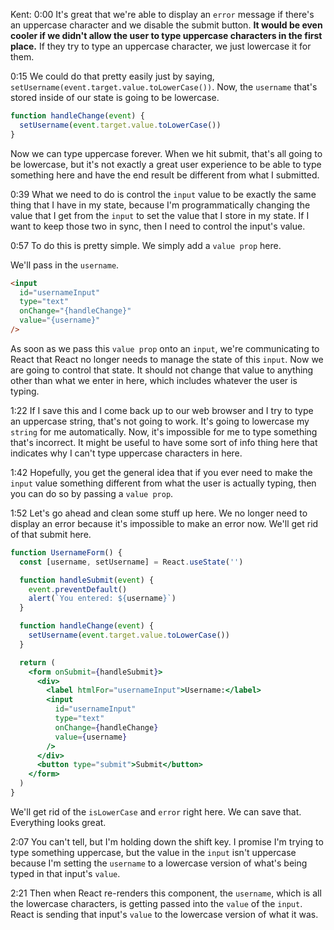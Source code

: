 Kent: 0:00 It's great that we're able to display an `error` message if there's an uppercase character and we disable the submit button. **It would be even cooler if we didn't allow the user to type uppercase characters in the first place.** If they try to type an uppercase character, we just lowercase it for them.

0:15 We could do that pretty easily just by saying, `setUsername(event.target.value.toLowerCase())`. Now, the `username` that's stored inside of our state is going to be lowercase. 

```js
function handleChange(event) {
  setUsername(event.target.value.toLowerCase())
}
```

Now we can type uppercase forever. When we hit submit, that's all going to be lowercase, but it's not exactly a great user experience to be able to type something here and have the end result be different from what I submitted.

0:39 What we need to do is control the `input` value to be exactly the same thing that I have in my state, because I'm programmatically changing the value that I get from the `input` to set the value that I store in my state. If I want to keep those two in sync, then I need to control the input's value.

0:57 To do this is pretty simple. We simply add a `value prop` here.

We'll pass in the `username`. 

```html
<input
  id="usernameInput"
  type="text"
  onChange="{handleChange}"
  value="{username}"
/>
```

As soon as we pass this `value prop` onto an `input`, we're communicating to React that React no longer needs to manage the state of this `input`. Now we are going to control that state. It should not change that value to anything other than what we enter in here, which includes whatever the user is typing.

1:22 If I save this and I come back up to our web browser and I try to type an uppercase string, that's not going to work. It's going to lowercase my `string` for me automatically. Now, it's impossible for me to type something that's incorrect. It might be useful to have some sort of info thing here that indicates why I can't type uppercase characters in here.

1:42 Hopefully, you get the general idea that if you ever need to make the `input` value something different from what the user is actually typing, then you can do so by passing a `value prop`.

1:52 Let's go ahead and clean some stuff up here. We no longer need to display an error because it's impossible to make an error now. We'll get rid of that submit here.

```jsx
function UsernameForm() {
  const [username, setUsername] = React.useState('')

  function handleSubmit(event) {
    event.preventDefault()
    alert(`You entered: ${username}`)
  }

  function handleChange(event) {
    setUsername(event.target.value.toLowerCase())
  }

  return (
    <form onSubmit={handleSubmit}>
      <div>
        <label htmlFor="usernameInput">Username:</label>
        <input
          id="usernameInput"
          type="text"
          onChange={handleChange}
          value={username}
        />
      </div>
      <button type="submit">Submit</button>
    </form>
  )
}
```

We'll get rid of the `isLowerCase` and `error` right here. We can save that. Everything looks great.

2:07 You can't tell, but I'm holding down the shift key. I promise I'm trying to type something uppercase, but the value in the `input` isn't uppercase because I'm setting the `username` to a lowercase version of what's being typed in that input's `value`.

2:21 Then when React re-renders this component, the `username`, which is all the lowercase characters, is getting passed into the `value` of the `input`. React is sending that input's `value` to the lowercase version of what it was.